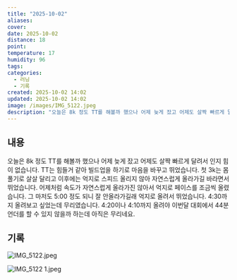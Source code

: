 ```yaml
---
title: "2025-10-02"
aliases:
cover:
date: 2025-10-02
distance: 18
point:
temperature: 17
humidity: 96
tags:
categories:
  - 러닝
  - 기록
created: 2025-10-02 14:02
updated: 2025-10-02 14:02
image: /images/IMG_5122.jpeg
description: "오늘은 8k 정도 TT를 해볼까 했으나 어제 늦게 잤고 어제도 살짝 빠르게 달려서 인지 힘이 없습니다. TT는 힘들거 같아 빌드업을 하기로 마음을 바꾸고 뛰었습니다. 첫 3k는 몸 풀기로 살살 달리고 이후에는 억지로 스피드 올리지 않아 자연스럽게 올라가길 바라면서 뛰었습니다. 어제처럼 "
---
```


## 내용
오늘은 8k 정도 TT를 해볼까 했으나 어제 늦게 잤고 어제도 살짝 빠르게 달려서 인지 힘이 없습니다. TT는 힘들거 같아 빌드업을 하기로 마음을 바꾸고 뛰었습니다. 첫 3k는 몸 풀기로 살살 달리고 이후에는 억지로 스피드 올리지 않아 자연스럽게 올라가길 바라면서 뛰었습니다. 어제처럼 속도가 자연스럽게 올라가진 않아서 억지로 페이스를 조금씩 올렸습니다. 그 마저도 5:00 정도 되니 잘 안올라가길래 억지로 올려서 뛰었습니다. 4:30까지 올려보고 싶었는데 무리였습니다. 4:20이나 4:10까지 올려야 이번달 대회에서 44분 언더를 할 수 있지 않을까 하는데 아직은 무리네요.

## 기록

![IMG_5122.jpeg](/images/IMG_5122.jpeg)

![IMG_5122 1.jpeg](/images/IMG_5122%201.jpeg)
